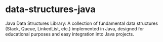 # data-structures-java
Java Data Structures Library: A collection of fundamental data structures (Stack, Queue, LinkedList, etc.) implemented in Java, designed for educational purposes and easy integration into Java projects.

